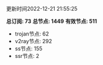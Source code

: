 更新时间2022-12-21 21:55:25

**总订阅: 73**
**总节点: 1449**
**有效节点: 511**
- trojan节点: 62
- v2ray节点: 292
- ss节点: 155
- ssr节点: 2
